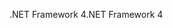 <span data-ttu-id="b899a-101">.NET Framework 4</span><span class="sxs-lookup"><span data-stu-id="b899a-101">.NET Framework 4</span></span>